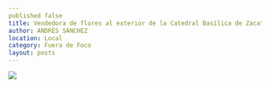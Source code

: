 ```yaml
---
published false
title: Vendedora de flores al exterior de la Catedral Basílica de Zacatecas
author: ANDRÉS SÁNCHEZ
location: Local
category: Fuera de Foco
layout: posts
---
```


![](http://i.imgur.com/Or8bhaAm.jpg)
